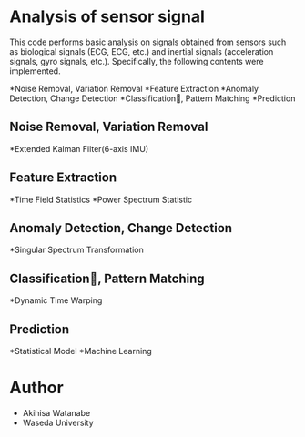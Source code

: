 # Analysis of sensor signal
This code performs basic analysis on signals obtained from sensors such as biological signals (ECG, ECG, etc.) and inertial signals (acceleration signals, gyro signals, etc.). Specifically, the following contents were implemented.


*Noise Removal, Variation Removal 
*Feature Extraction
*Anomaly Detection, Change Detection
*Classification, Pattern Matching
*Prediction


## Noise Removal, Variation Removal
*Extended Kalman Filter(6-axis IMU)

## Feature Extraction
*Time Field Statistics
*Power Spectrum Statistic


## Anomaly Detection, Change Detection
*Singular Spectrum Transformation

## Classification, Pattern Matching
*Dynamic Time Warping


## Prediction
*Statistical Model
*Machine Learning

# Author
* Akihisa Watanabe
* Waseda University
